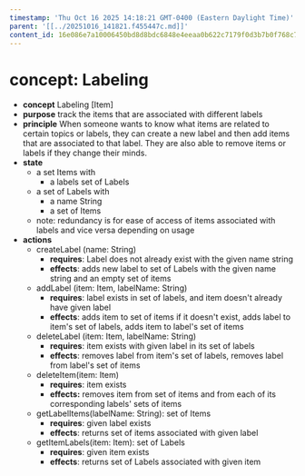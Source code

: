 ```yaml
---
timestamp: 'Thu Oct 16 2025 14:18:21 GMT-0400 (Eastern Daylight Time)'
parent: '[[../20251016_141821.f455447c.md]]'
content_id: 16e086e7a10006450bd8d8bdc6848e4eeaa0b622c7179f0d3b7b0f768c747abd
---
```


# concept: Labeling

* **concept** Labeling \[Item]
* **purpose** track the items that are associated with different labels
* **principle** When someone wants to know what items are related to certain topics or labels, they can create a new label and then add items that are associated to that label. They are also able to remove items or labels if they change their minds.
* **state**
  * a set Items with
    * a labels set of Labels
  * a set of Labels with
    * a name String
    * a set of Items
  * note: redundancy is for ease of access of items associated with labels and vice versa depending on usage
* **actions**
  * createLabel (name: String)
    * **requires**: Label does not already exist with the given name string
    * **effects**: adds new label to set of Labels with the given name string and an empty set of items
  * addLabel (item: Item, labelName: String)
    * **requires**: label exists in set of labels, and item doesn't already have given label
    * **effects**: adds item to set of items if it doesn't exist, adds label to item's set of labels, adds item to label's set of items
  * deleteLabel (item: Item, labelName: String)
    * **requires**: item exists with given label in its set of labels
    * **effects**: removes label from item's set of labels, removes label from label's set of items
  * deleteItem(item: Item)
    * **requires**:  item exists
    * **effects:** removes item from set of items and from each of its corresponding labels' sets of items
  * getLabelItems(labelName: String): set of Items
    * **requires**: given label exists
    * **effects**: returns set of items associated with given label
  * getItemLabels(item: Item): set of Labels
    * **requires**: given item exists
    * **effects**: returns set of Labels associated with given item
